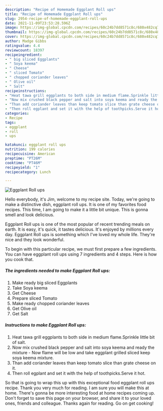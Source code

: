 ```yaml
---
description: "Recipe of Homemade Eggplant Roll ups"
title: "Recipe of Homemade Eggplant Roll ups"
slug: 2954-recipe-of-homemade-eggplant-roll-ups
date: 2021-11-09T23:53:28.596Z
image: https://img-global.cpcdn.com/recipes/60c24b7dd8571c8c/680x482cq70/eggplant-roll-ups-recipe-main-photo.jpg
thumbnail: https://img-global.cpcdn.com/recipes/60c24b7dd8571c8c/680x482cq70/eggplant-roll-ups-recipe-main-photo.jpg
cover: https://img-global.cpcdn.com/recipes/60c24b7dd8571c8c/680x482cq70/eggplant-roll-ups-recipe-main-photo.jpg
author: Madge Gibbs
ratingvalue: 4.4
reviewcount: 18397
recipeingredient:
- " big sliced Eggplants"
- " Soya keema"
- " Cheese"
- " sliced Tomato"
- " chopped coriander leaves"
- " Olive oil"
- " Salt"
recipeinstructions:
- "Heat tawa grill eggplants to both side in medium flame.Sprinkle little bit of salt."
- "Now mix crushed black pepper and salt into soya keema and ready the mixture Now flame will be low and take eggplant grilled sliced keep soya keema mixture."
- "Than add coriander leaves than keep tomato slice than grate cheese on it."
- "Then roll egplant and set it with the help of toothpicks.Serve it hot."
categories:
- Recipe
tags:
- eggplant
- roll
- ups

katakunci: eggplant roll ups 
nutrition: 199 calories
recipecuisine: American
preptime: "PT26M"
cooktime: "PT46M"
recipeyield: "1"
recipecategory: Lunch

---
```



![Eggplant Roll ups](https://img-global.cpcdn.com/recipes/60c24b7dd8571c8c/680x482cq70/eggplant-roll-ups-recipe-main-photo.jpg)

Hello everybody, it's Jim, welcome to my recipe site. Today, we're going to make a distinctive dish, eggplant roll ups. It is one of my favorites food recipes. This time, I am going to make it a little bit unique. This is gonna smell and look delicious.



Eggplant Roll ups is one of the most popular of recent trending meals on earth. It is easy, it's quick, it tastes delicious. It's enjoyed by millions every day. Eggplant Roll ups is something which I've loved my whole life. They're nice and they look wonderful.


To begin with this particular recipe, we must first prepare a few ingredients. You can have eggplant roll ups using 7 ingredients and 4 steps. Here is how you cook that.

<!--inarticleads1-->

##### The ingredients needed to make Eggplant Roll ups:

1. Make ready  big sliced Eggplants
1. Take  Soya keema
1. Get  Cheese
1. Prepare  sliced Tomato
1. Make ready  chopped coriander leaves
1. Get  Olive oil
1. Get  Salt




<!--inarticleads2-->

##### Instructions to make Eggplant Roll ups:

1. Heat tawa grill eggplants to both side in medium flame.Sprinkle little bit of salt.
1. Now mix crushed black pepper and salt into soya keema and ready the mixture - Now flame will be low and take eggplant grilled sliced keep soya keema mixture.
1. Than add coriander leaves than keep tomato slice than grate cheese on it.
1. Then roll egplant and set it with the help of toothpicks.Serve it hot.




So that is going to wrap this up with this exceptional food eggplant roll ups recipe. Thank you very much for reading. I am sure you will make this at home. There's gonna be more interesting food at home recipes coming up. Don't forget to save this page on your browser, and share it to your loved ones, friends and colleague. Thanks again for reading. Go on get cooking!
